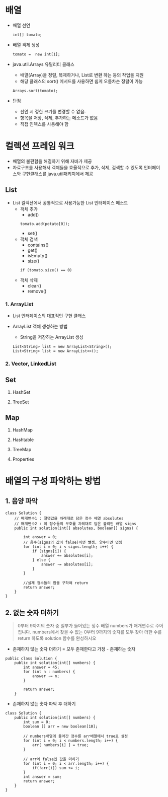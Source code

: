 
# 배열
- 배열 선언
    ```
    int[] tomato;
    ```
- 배열 객체 생성
    ```
    tomato =  new int[1];
    ```

- java.util.Arrays 유틸리티 클래스
    - 배열(Array)을 정렬, 복제하거나, List로 변환 하는 등의 작업을 지원
    - 해당 클래스의 sort() 메서드를 사용하면 쉽게 오름차순 정렬이 가능
    ```
    Arrays.sort(tomato);
    ```

- 단점
    - 선언 시 정한 크기를 변경할 수 없음.
    - 항목을 저장, 삭제, 추가하는 메소드가 없음
    - 직접 인덱스를 사용해야 함

# 컬렉션 프레임 워크

- 배열의 불편함을 해결하기 위해 자바가 제공
- 자료구조를 사용해서 객체들을 효율적으로 추가, 삭제, 검색할 수 있도록 인터페이스와 구현클래스를 java.util패키지에서 제공

## List

- List 컬렉션에서 공통적으로 사용가능한 List 인터페이스 메소드
    - 객체 추가
        - add()
        ```
        tomato.add(potato[0]);
        ```
        - set()
    - 객체 검색
        - contains()
        - get()
        - isEmpty()
        - size()
        ```
        if (tomato.size() == 0)
        ```
    - 객체 삭제
        - clear()
        - remove()

### 1. ArrayList

- List 인터페이스의 대표적인 구현 클래스

- ArrayList 객체 생성하는 방법
    - String을 저장하는 ArrayList 생성
    ```
    List<String> list = new ArrayList<String>();
    List<String> list = new ArrayList<>();
    ```
### 2. Vector, LinkedList

## Set

1. HashSet

2. TreeSet

## Map

1. HashMap

2. Hashtable

3. TreeMap

4. Properties

# 배열의 구성 파악하는 방법
## 1. 음양 파악
```
class Solution {
    // 매개변수1 : 절댓값을 차례대로 담은 정수 배열 absolutes
    // 매개변수2 : 이 정수들의 부호를 차례대로 담은 불리언 배열 signs
    public int solution(int[] absolutes, boolean[] signs) {

        int answer = 0;
        // 음수(signs의 값이 false)이면 뺄셈, 양수이면 덧셈
        for (int i = 0; i < signs.length; i++) {
            if (signs[i]) {
                answer += absolutes[i];
            } else {
                answer -= absolutes[i];
            }
        }
        
        //실제 정수들의 합을 구하여 return
        return answer;
    }
}
```

## 2. 없는 숫자 더하기
> 0부터 9까지의 숫자 중 일부가 들어있는 정수 배열 numbers가 매개변수로 주어집니다. numbers에서 찾을 수 없는 0부터 9까지의 숫자를 모두 찾아 더한 수를 return 하도록 solution 함수를 완성하시오

- 존재하지 않는 숫자 더하기 = 모두 존재한다고 가정 - 존재하는 숫자
```
public class Solution {
    public int solution(int[] numbers) {
        int answer = 45;
        for (int n : numbers) {
            answer -= n;
        }

        return answer;
    }
```
- 존재하지 않는 숫자 파악 후 더하기
```
class Solution {
    public int solution(int[] numbers) {
    	int sum = 0;
    	boolean [] arr = new boolean[10];

        // numbers배열에 들어간 정수를 arr배열에서 true로 설정
    	for (int i = 0; i < numbers.length; i++) {
			arr[ numbers[i] ] = true;
		}
    	
        // arr에 false인 값을 더하기
    	for (int i = 0; i < arr.length; i++) {
			if(!arr[i]) sum += i;
		}
        int answer = sum;
        return answer;
    }
}
```